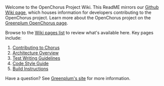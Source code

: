 Welcome to the OpenChorus Project Wiki.  This ReadME mirrors our [Github Wiki page](https://github.com/GreenplumChorus/chorus/wiki), which houses information for developers contributing to the OpenChorus project.  Learn more about the OpenChorus project on the [Greenplum OpenChorus page](http://www.greenplum.com/communities/developer/openchorus).

Browse to the [Wiki pages list](https://github.com/GreenplumChorus/chorus/wiki/_pages) to review what's available here.  Key pages include:

1. [Contributing to Chorus](https://github.com/GreenplumChorus/chorus/wiki/Contributing-to-Chorus)
1. [Architecture Overview](https://github.com/GreenplumChorus/chorus/wiki/Architecture-Overview)
1. [Test Writing Guidelines](https://github.com/GreenplumChorus/chorus/wiki/Test-Writing-Guidelines)
1. [Code Style Guide](https://github.com/GreenplumChorus/chorus/wiki/Code-style)
1. [Build Instructions](https://github.com/GreenplumChorus/chorus/wiki/Build-Instructions)

Have a question?  See [Greenplum's site](http://www.greenplum.com/communities/developer/openchorus) for more information. 